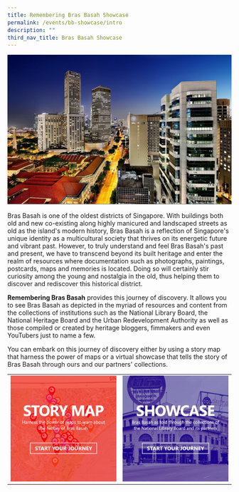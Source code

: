 ```yaml
---
title: Remembering Bras Basah Showcase
permalink: /events/bb-showcase/intro
description: ""
third_nav_title: Bras Basah Showcase
---
```

[![Alt text for image on Isomer site](/images/sample-bb-showcase-landing.jpg)](https://flic.kr/p/fN9R2A)

Bras Basah is one of the oldest districts of Singapore. With buildings both old and new co-existing along highly manicured and landscaped streets as old as the island's modern history, Bras Basah is a reflection of Singapore's unique identity as a multicultural society that thrives on its energetic future and vibrant past. However, to truly understand and feel Bras Basah's past and present, we have to transcend beyond its built heritage and enter the realm of resources where documentation such as photographs, paintings, postcards, maps and memories is located. Doing so will certainly stir curiosity among the young and nostalgia in the old, thus helping them to discover and rediscover this historical district.

**Remembering Bras Basah** provides this journey of discovery. It allows you to see Bras Basah as depicted in the myriad of resources and content from the collections of institutions such as the National Library Board, the National Heritage Board and the Urban Redevelopment Authority as well as those compiled or created by heritage bloggers, fimmakers and even YouTubers just to name a few. 

You can embark on this journey of discovery either by using a story map that harness the power of maps or a virtual showcase that tells the story of Bras Basah through ours and our partners' collections.


|  |  | 
| -------- | -------- | 
| [![Alt text for image on Isomer site](/images/story-map-journey.jpg)](https://uploads.knightlab.com/storymapjs/04f5c05311b7e48aadefd0cdd269c308/bras-basah/index.html)    | [![Alt text for image on Isomer site](/images/showcase-journey.jpg)](/events/bb-showcase/early-bb)    |